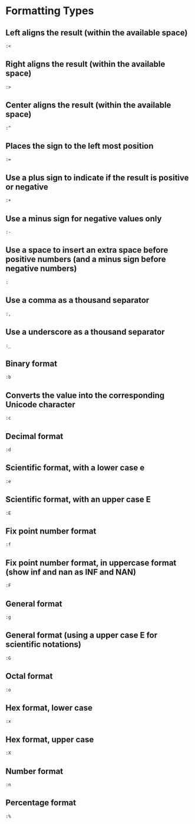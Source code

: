 # Formatting Types

## Left aligns the result (within the available space)
	:< 	
## Right aligns the result (within the available space)
	:> 	
## Center aligns the result (within the available space)
	:^ 	
## Places the sign to the left most position
	:= 	
## Use a plus sign to indicate if the result is positive or negative
	:+ 	
## Use a minus sign for negative values only
	:- 	
## Use a space to insert an extra space before positive numbers (and a minus sign before negative numbers)
	:  	
## Use a comma as a thousand separator
	:, 	
## Use a underscore as a thousand separator
	:_ 	
## Binary format
	:b 	
## Converts the value into the corresponding Unicode character
	:c 		
## Decimal format
	:d 	
## Scientific format, with a lower case e
	:e 	
## Scientific format, with an upper case E
	:E 	
## Fix point number format
	:f 	
## Fix point number format, in uppercase format (show inf and nan as INF and NAN)
	:F 	
## General format
	:g 		
## General format (using a upper case E for scientific notations)
	:G 		
## Octal format
	:o 	
## Hex format, lower case
	:x 	
## Hex format, upper case
	:X 	
## Number format
	:n 		
## Percentage format
	:% 	
